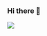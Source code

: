 ### Hi there 👋

<!--
**Matthewmcsl/Matthewmcsl** is a ✨ _special_ ✨ repository because its `README.md` (this file) appears on your GitHub profile.

Here are some ideas to get you started:

🔭 I’m currently working on building my leetcode and SQL skills
🌱 I’m currently learning about delivering impact through data-driven insights and statistical analyses
📫 How to reach me: ![LinkedIn](https://www.linkedin.com/in/matthewmcsl/)
-->

<a href="https://github.com/anuraghazra/github-readme-stats">
  <img align='center' src='https://github-readme-stats.vercel.app/api?username=Matthewmcsl&theme=gruvbox_light)'/>
</a>
